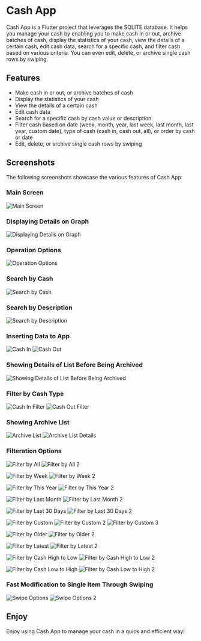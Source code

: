 # Cash App

Cash App is a Flutter project that leverages the SQLITE database. It helps you manage your cash by enabling you to make cash in or out, archive batches of cash, display the statistics of your cash, view the details of a certain cash, edit cash data, search for a specific cash, and filter cash based on various criteria. You can even edit, delete, or archive single cash rows by swiping.

## Features
* Make cash in or out, or archive batches of cash
* Display the statistics of your cash
* View the details of a certain cash
* Edit cash data
* Search for a specific cash by cash value or description
* Filter cash based on date (week, month, year, last week, last month, last year, custom date), type of cash (cash in, cash out, all), or order by cash or date
* Edit, delete, or archive single cash rows by swiping

## Screenshots
The following screenshots showcase the various features of Cash App:

### Main Screen
![Main Screen](https://github.com/AbdelrhmanSror/cash_app/blob/master/Main%20screen.jpg)

### Displaying Details on Graph
![Displaying Details on Graph](https://github.com/AbdelrhmanSror/cash_app/blob/master/graph%20detail.jpg)

### Operation Options
![Operation Options](https://github.com/AbdelrhmanSror/cash_app/blob/master/Operation%20options.jpg)

### Search by Cash
![Search by Cash](https://github.com/AbdelrhmanSror/cash_app/blob/master/Search%20by%20cash.jpg)

### Search by Description
![Search by Description](https://github.com/AbdelrhmanSror/cash_app/blob/master/Search%20by%20description%20.jpg)

### Inserting Data to App
![Cash In](https://github.com/AbdelrhmanSror/cash_app/blob/master/Cash%20in.jpg)
![Cash Out](https://github.com/AbdelrhmanSror/cash_app/blob/master/CashOut.jpg)

### Showing Details of List Before Being Archived
![Showing Details of List Before Being Archived](https://github.com/AbdelrhmanSror/cash_app/blob/master/ShowinglistToArchive.jpg)

### Filter by Cash Type
![Cash In Filter](https://github.com/AbdelrhmanSror/cash_app/blob/master/Cash%20in%20filter.jpg)
![Cash Out Filter](https://github.com/AbdelrhmanSror/cash_app/blob/master/Cash%20out%20Filter.jpg)

### Showing Archive List
![Archive List](https://github.com/AbdelrhmanSror/cash_app/blob/master/Archive%20list.jpg)
![Archive List Details](https://github.com/AbdelrhmanSror/cash_app/blob/master/Archive%20list%20details%20.jpg)

### Filteration Options
![Filter by All](https://github.com/AbdelrhmanSror/cash_app/blob/master/FilterbyAll.jpg)
![Filter by All 2](https://github.com/AbdelrhmanSror/cash_app/blob/master/FilterByAll2.jpg)

![Filter by Week](https://github.com/AbdelrhmanSror/cash_app/blob/master/FilterByWeek.jpg)
![Filter by Week 2](https://github.com/AbdelrhmanSror/cash_app/blob/master/FilterByWeek2.jpg)

![Filter by This Year](https://github.com/AbdelrhmanSror/cash_app/blob/master/FilterByThisYear.jpg)
![Filter by This Year 2](https://github.com/AbdelrhmanSror/cash_app/blob/master/FilterByThisYear2.jpg)

![Filter by Last Month](https://github.com/AbdelrhmanSror/cash_app/blob/master/FilterByLastMonth.jpg)
![Filter by Last Month 2](https://github.com/AbdelrhmanSror/cash_app/blob/master/FilterByLastMonth2.jpg)

![Filter by Last 30 Days](https://github.com/AbdelrhmanSror/cash_app/blob/master/FilterByLast30days.jpg)
![Filter by Last 30 Days 2](https://github.com/AbdelrhmanSror/cash_app/blob/master/FilterByLast30Days2.jpg)

![Filter by Custom](https://github.com/AbdelrhmanSror/cash_app/blob/master/FilterByCustom.jpg)
![Filter by Custom 2](https://github.com/AbdelrhmanSror/cash_app/blob/master/FilterByCustom2.jpg)
![Filter by Custom 3](https://github.com/AbdelrhmanSror/cash_app/blob/master/FilterByCustom3.jpg)

![Filter by Older](https://github.com/AbdelrhmanSror/cash_app/blob/master/FilterByOlder.jpg)
![Filter by Older 2](https://github.com/AbdelrhmanSror/cash_app/blob/master/FilterByOlder2.jpg)

![Filter by Latest](https://github.com/AbdelrhmanSror/cash_app/blob/master/FilterByLatest.jpg)
![Filter by Latest 2](https://github.com/AbdelrhmanSror/cash_app/blob/master/FilterByLatest2.jpg)

![Filter by Cash High to Low](https://github.com/AbdelrhmanSror/cash_app/blob/master/FilterByCashHighToLow.jpg)
![Filter by Cash High to Low 2](https://github.com/AbdelrhmanSror/cash_app/blob/master/FilterByCashHighToLow2.jpg)

![Filter by Cash Low to High](https://github.com/AbdelrhmanSror/cash_app/blob/master/FilterByCashLowToHigh.jpg)
![Filter by Cash Low to High 2](https://github.com/AbdelrhmanSror/cash_app/blob/master/FilterByCashLowToHigh2.jpg)

### Fast Modification to Single Item Through Swiping
![Swipe Options](https://github.com/AbdelrhmanSror/cash_app/blob/master/SwipeOptions.jpg)
![Swipe Options 2](https://github.com/AbdelrhmanSror/cash_app/blob/master/SwipeOptions2.jpg)

## Enjoy
Enjoy using Cash App to manage your cash in a quick and efficient way!
